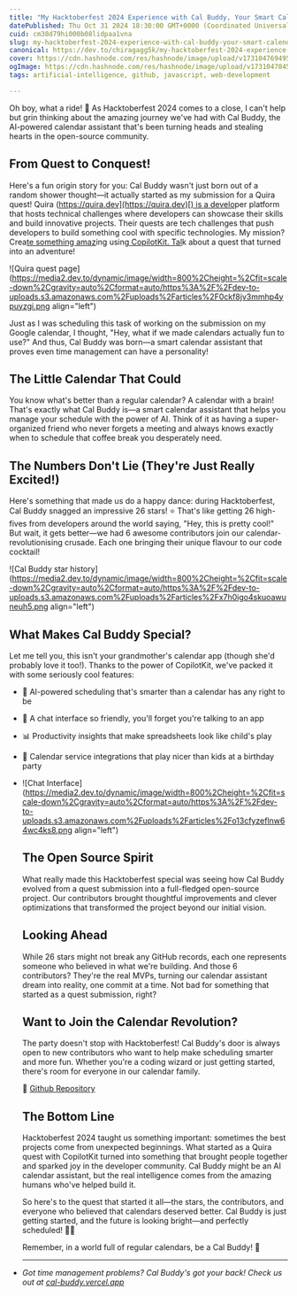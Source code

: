 ```yaml
---
title: "My Hacktoberfest 2024 Experience with Cal Buddy, Your Smart Calendar Assistant"
datePublished: Thu Oct 31 2024 18:30:00 GMT+0000 (Coordinated Universal Time)
cuid: cm38d79hi000b08lidpaa1vna
slug: my-hacktoberfest-2024-experience-with-cal-buddy-your-smart-calendar-assistant
canonical: https://dev.to/chiragagg5k/my-hacktoberfest-2024-experience-with-cal-buddy-your-smart-calendar-assistant-456c
cover: https://cdn.hashnode.com/res/hashnode/image/upload/v1731047694958/c4da8c82-352f-4465-a8cc-a030777ef406.png
ogImage: https://cdn.hashnode.com/res/hashnode/image/upload/v1731047845586/2a1f8fa2-c720-4812-b184-e2b1c916d1df.png
tags: artificial-intelligence, github, javascript, web-development

---
```


Oh boy, what a ride! 🎢 As Hacktoberfest 2024 comes to a close, I can't help but grin thinking about the amazing journey we've had with Cal Buddy, the AI-powered calendar assistant that's been turning heads and stealing hearts in the open-source community.

## From Quest to Conquest!

Here's a fun origin story for you: Cal Buddy wasn't just born out of a random shower thought—it actually started as my submission for a Quira quest! Quira ([https://quira.dev](https://quira.dev)[) is a develo](https://quira.dev/)per platform that hosts technical challenges where developers can showcase their skills and build innovative projects. Their quests are tech challenges that push developers to build something cool with specific technologies. My mission? Crea[te something amaz](https://quira.dev/)ing usin[g CopilotKit. Tal](https://quira.dev/)k about a quest that turned into an adventure!

![Quira quest page](https://media2.dev.to/dynamic/image/width=800%2Cheight=%2Cfit=scale-down%2Cgravity=auto%2Cformat=auto/https%3A%2F%2Fdev-to-uploads.s3.amazonaws.com%2Fuploads%2Farticles%2F0ckf8jv3mmhp4ypuyzgi.png align="left")

Just as I was scheduling this task of working on the submission on my Google calendar, I thought, "Hey, what if we made calendars actually fun to use?" And thus, Cal Buddy was born—a smart calendar assistant that proves even time management can have a personality!

## The Little Calendar That Could

You know what's better than a regular calendar? A calendar with a brain! That's exactly what Cal Buddy is—a smart calendar assistant that helps you manage your schedule with the power of AI. Think of it as having a super-organized friend who never forgets a meeting and always knows exactly when to schedule that coffee break you desperately need.

## The Numbers Don't Lie (They're Just Really Excited!)

Here's something that made us do a happy dance: during Hacktoberfest, Cal Buddy snagged an impressive 26 stars! ⭐ That's like getting 26 high-fives from developers around the world saying, "Hey, this is pretty cool!" But wait, it gets better—we had 6 awesome contributors join our calendar-revolutionising crusade. Each one bringing their unique flavour to our code cocktail!

![Cal Buddy star history](https://media2.dev.to/dynamic/image/width=800%2Cheight=%2Cfit=scale-down%2Cgravity=auto%2Cformat=auto/https%3A%2F%2Fdev-to-uploads.s3.amazonaws.com%2Fuploads%2Farticles%2Fx7h0igo4skuoawuneuh5.png align="left")

## What Makes Cal Buddy Special?

Let me tell you, this isn't your grandmother's calendar app (though she'd probably love it too!). Thanks to the power of CopilotKit, we've packed it with some seriously cool features:

* 🤖 AI-powered scheduling that's smarter than a calendar has any right to be
    
* 💬 A chat interface so friendly, you'll forget you're talking to an app
    
* 📊 Productivity insights that make spreadsheets look like child's play
    
* 🔗 Calendar service integrations that play nicer than kids at a birthday party
    
* ![Chat Interface](https://media2.dev.to/dynamic/image/width=800%2Cheight=%2Cfit=scale-down%2Cgravity=auto%2Cformat=auto/https%3A%2F%2Fdev-to-uploads.s3.amazonaws.com%2Fuploads%2Farticles%2Fo13cfyzeflnw64wc4ks8.png align="left")
    
    ## The Open Source Spirit
    
    What really made this Hacktoberfest special was seeing how Cal Buddy evolved from a quest submission into a full-fledged open-source project. Our contributors brought thoughtful improvements and clever optimizations that transformed the project beyond our initial vision.
    
    ## Looking Ahead
    
    While 26 stars might not break any GitHub records, each one represents someone who believed in what we're building. And those 6 contributors? They're the real MVPs, turning our calendar assistant dream into reality, one commit at a time. Not bad for something that started as a quest submission, right?
    
    ## Want to Join the Calendar Revolution?
    
    The party doesn't stop with Hacktoberfest! Cal Buddy's door is always open to new contributors who want to help make scheduling smarter and more fun. Whether you're a coding wizard or just getting started, there's room for everyone in our calendar family.
    
    🔗 [Github Repository](https://github.com/ChiragAgg5k/cal-buddy)
    
    ## The Bottom Line
    
    Hacktoberfest 2024 taught us something important: sometimes the best projects come from unexpected beginnings. What started as a Quira quest with CopilotKit turned into something that brought people together and sparked joy in the developer community. Cal Buddy might be an AI calendar assistant, but the real intelligence comes from the amazing humans who've helped build it.
    
    So here's to the quest that started it all—the stars, the contributors, and everyone who believed that calendars deserved better. Cal Buddy is just getting started, and the future is looking bright—and perfectly scheduled! 📅✨
    
    Remember, in a world full of regular calendars, be a Cal Buddy! 🚀
    
* ---
    
    *Got time management problems? Cal Buddy's got your back! Check us out at* [*cal-buddy.vercel.app*](https://cal-buddy.vercel.app/)